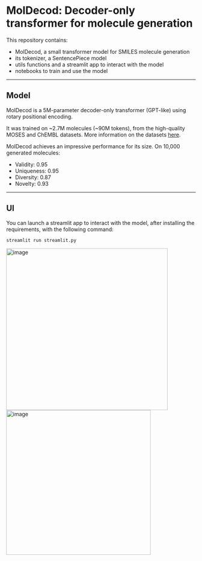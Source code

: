 # MolDecod: Decoder-only transformer for molecule generation

This repository contains:
- MolDecod, a small transformer model for SMILES molecule generation
- its tokenizer, a SentencePiece model
- utils functions and a streamlit app to interact with the model
- notebooks to train and use the model

___

## Model

MolDecod is a 5M-parameter decoder-only transformer (GPT-like) using rotary positional encoding.

It was trained on ~2.7M molecules (~90M tokens), from the high-quality MOSES and ChEMBL datasets.
More information on the datasets [here](https://tdcommons.ai/generation_tasks/molgen/).

MolDecod achieves an impressive performance for its size.
On 10,000 generated molecules:
- Validity: 0.95
- Uniqueness: 0.95
- Diversity: 0.87
- Novelty: 0.93

___

## UI

You can launch a streamlit app to interact with the model, after installing the requirements, with the following command:
```
streamlit run streamlit.py
```


<img width="429" alt="image" src="https://github.com/user-attachments/assets/1cb03cde-b2e8-4fb4-a33f-98954584919e">


<img width="384" alt="image" src="https://github.com/user-attachments/assets/facafc0d-d4e3-4c65-83d9-04b5d51fd9c7">
